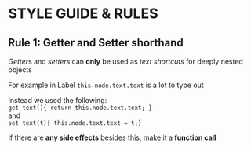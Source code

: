 # STYLE GUIDE & RULES

## Rule 1: Getter and Setter shorthand
*Getter*s and *setters* can **only** be used as *text shortcuts* for deeply nested objects

For example in Label `this.node.text.text` is a lot to type out

Instead we used the following:  
`get text(){ return this.node.text.text; }`  
and  
`set text(t){ this.node.text.text = t;}`

If there are **any side effects** besides this, make it a **function call**
